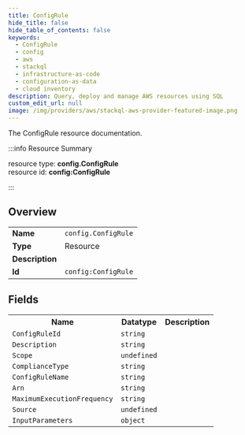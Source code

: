 ```yaml
---
title: ConfigRule
hide_title: false
hide_table_of_contents: false
keywords:
  - ConfigRule
  - config
  - aws
  - stackql
  - infrastructure-as-code
  - configuration-as-data
  - cloud inventory
description: Query, deploy and manage AWS resources using SQL
custom_edit_url: null
image: /img/providers/aws/stackql-aws-provider-featured-image.png
---
```

The ConfigRule resource documentation.

:::info Resource Summary

<div class="row">
<div class="providerDocColumn">
<span>resource type:&nbsp;<b>config.ConfigRule</b></span><br />
<span>resource id:&nbsp;<b>config:ConfigRule</b></span><br />
</div>
</div>

:::

## Overview
<table><tbody>
<tr><td><b>Name</b></td><td><code>config.ConfigRule</code></td></tr>
<tr><td><b>Type</b></td><td>Resource</td></tr>
<tr><td><b>Description</b></td><td></td></tr>
<tr><td><b>Id</b></td><td><code>config:ConfigRule</code></td></tr>
</tbody></table>

## Fields
<table><tbody>
<tr><th>Name</th><th>Datatype</th><th>Description</th></tr>
<tr><td><code>ConfigRuleId</code></td><td><code>string</code></td><td></td></tr><tr><td><code>Description</code></td><td><code>string</code></td><td></td></tr><tr><td><code>Scope</code></td><td><code>undefined</code></td><td></td></tr><tr><td><code>ComplianceType</code></td><td><code>string</code></td><td></td></tr><tr><td><code>ConfigRuleName</code></td><td><code>string</code></td><td></td></tr><tr><td><code>Arn</code></td><td><code>string</code></td><td></td></tr><tr><td><code>MaximumExecutionFrequency</code></td><td><code>string</code></td><td></td></tr><tr><td><code>Source</code></td><td><code>undefined</code></td><td></td></tr><tr><td><code>InputParameters</code></td><td><code>object</code></td><td></td></tr>
</tbody></table>